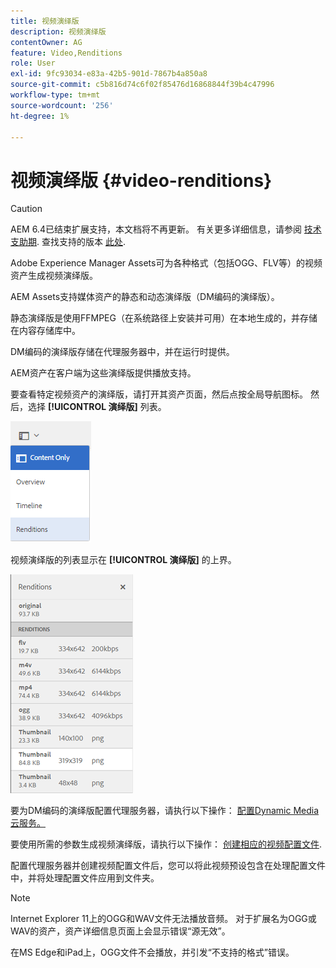 ```yaml
---
title: 视频演绎版
description: 视频演绎版
contentOwner: AG
feature: Video,Renditions
role: User
exl-id: 9fc93034-e83a-42b5-901d-7867b4a850a8
source-git-commit: c5b816d74c6f02f85476d16868844f39b4c47996
workflow-type: tm+mt
source-wordcount: '256'
ht-degree: 1%

---
```


# 视频演绎版 {#video-renditions}

>[!CAUTION]
>
>AEM 6.4已结束扩展支持，本文档将不再更新。 有关更多详细信息，请参阅 [技术支助期](https://helpx.adobe.com/cn/support/programs/eol-matrix.html). 查找支持的版本 [此处](https://experienceleague.adobe.com/docs/).

Adobe Experience Manager Assets可为各种格式（包括OGG、FLV等）的视频资产生成视频演绎版。

AEM Assets支持媒体资产的静态和动态演绎版（DM编码的演绎版）。

静态演绎版是使用FFMPEG（在系统路径上安装并可用）在本地生成的，并存储在内容存储库中。

DM编码的演绎版存储在代理服务器中，并在运行时提供。

AEM资产在客户端为这些演绎版提供播放支持。

要查看特定视频资产的演绎版，请打开其资产页面，然后点按全局导航图标。 然后，选择 **[!UICONTROL 演绎版]** 列表。

![chlimage_1-478](assets/chlimage_1-478.png)

视频演绎版的列表显示在 **[!UICONTROL 演绎版]** 的上界。

![chlimage_1-479](assets/chlimage_1-479.png)

要为DM编码的演绎版配置代理服务器，请执行以下操作： [配置Dynamic Media云服务。](config-dynamic.md)

要使用所需的参数生成视频演绎版，请执行以下操作： [创建相应的视频配置文件](video-profiles.md).

配置代理服务器并创建视频配置文件后，您可以将此视频预设包含在处理配置文件中，并将处理配置文件应用到文件夹。

>[!NOTE]
>
>Internet Explorer 11上的OGG和WAV文件无法播放音频。 对于扩展名为OGG或WAV的资产，资产详细信息页面上会显示错误“源无效”。
>
>在MS Edge和iPad上，OGG文件不会播放，并引发“不支持的格式”错误。
